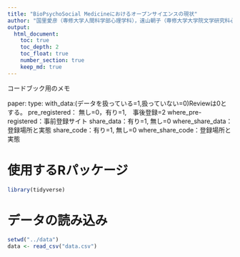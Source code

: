```yaml
---
title: "BioPsychoSocial Medicineにおけるオープンサイエンスの現状"
author: "国里愛彦（専修大学人間科学部心理学科），遠山朝子（専修大学大学院文学研究科心理学専攻・日本学術振興会特別研究員PD）"
output: 
  html_document:
    toc: true
    toc_depth: 2
    toc_float: true
    number_section: true
    keep_md: true
---
```


コードブック用のメモ

paper:
type:
with_data:(データを扱っている=1,扱っていない=0)Reviewは0とする。
pre_registered： 無し=0，有り=1,　事後登録=2
where_pre-registered：事前登録サイト
share_data：有り=1, 無し=0
where_share_data：登録場所と実態
share_code：有り=1, 無し=0
where_share_code：登録場所と実態

# 使用するRパッケージ


```r
library(tidyverse)
```


# データの読み込み


```r
setwd("../data")
data <- read_csv("data.csv")
```

